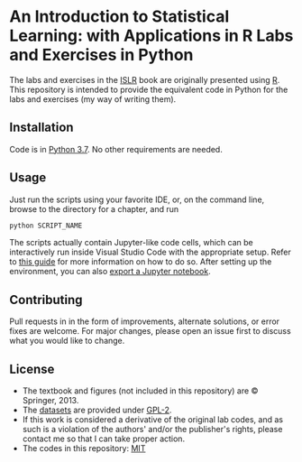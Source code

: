 # **An Introduction to Statistical Learning: with Applications in R** Labs and Exercises in Python

The labs and exercises in the [ISLR](http://faculty.marshall.usc.edu/gareth-james/ISL/index.html) book are originally presented using [R](https://www.r-project.org/). This repository is intended to provide the equivalent code in Python for the labs and exercises (my way of writing them).

## Installation

Code is in [Python 3.7](https://www.python.org/downloads/windows/). No other requirements are needed.

## Usage

Just run the scripts using your favorite IDE, or, on the command line, browse to the directory for a chapter, and run
```bash
python SCRIPT_NAME
```

The scripts actually contain Jupyter-like code cells, which can be interactively run inside Visual Studio Code with the appropriate setup. Refer to [this guide](https://code.visualstudio.com/docs/python/jupyter-support) for more information on how to do so. After setting up the environment, you can also [export a Jupyter notebook](https://code.visualstudio.com/docs/python/jupyter-support#_export-a-jupyter-notebook).

## Contributing
Pull requests in in the form of improvements, alternate solutions, or error fixes are welcome. For major changes, please open an issue first to discuss what you would like to change.

## License
* The textbook and figures (not included in this repository) are © Springer, 2013.
* The [datasets](https://cran.r-project.org/web/packages/ISLR/index.html) are provided under [GPL-2](https://cran.r-project.org/web/licenses/GPL-2).
* If this work is considered a derivative of the original lab codes, and as such is a violation of the authors' and/or the publisher's rights, please contact me so that I can take proper action.
* The codes in this repository: [MIT](https://choosealicense.com/licenses/mit/)
